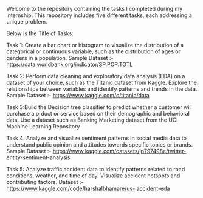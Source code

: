 Welcome to the repository containing the tasks I completed during my internship. 
This repository includes five different tasks, each addressing a unique problem.

Below is the Title of Tasks:

Task 1: Create a bar chart or histogram to visualize the distribution of a categorical or continuous variable, such as the distribution of ages or genders in a population.
Sample Dataset :-
https://data.worldbank.org/indicator/SP.POP.TOTL

Task 2: Perform data cleaning and exploratory data analysis (EDA) on a dataset of your choice, such as the Titanic dataset from Kaggle. Explore the relationships between variables and identify patterns and trends in the data.
Sample Dataset :- https://www.kaggle.com/c/titanic/data

Task 3:Build the Decision tree classifier to predict whether a customer will purchase a prduct or service based on their demographic and behavioral data. Use a dataset such as Banking Marketing dataset from the UCI Machine Learning Repository

Task 4: Analyze and visualize sentiment patterns in social media data to understand public opinion and attitudes towards specific topics or brands.
Sample Dataset :-
https://www.kaggle.com/datasets/jp797498e/twitter-
entity-sentiment-analysis

Task 5: Analyze traffic accident data to identify patterns related
to road conditions, weather, and time of day. Visualize accident hotspots and contributing factors.
Dataset :-
https://www.kaggle.com/code/harshalbhamare/us-
accident-eda
